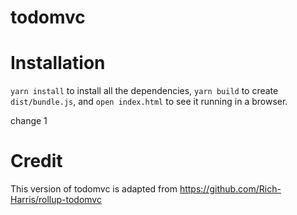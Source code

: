 # todomvc

# Installation

`yarn install` to install all the dependencies, `yarn build` to create `dist/bundle.js`, and `open index.html` to see it running in a browser.

change 1
# Credit

This version of todomvc is adapted from https://github.com/Rich-Harris/rollup-todomvc